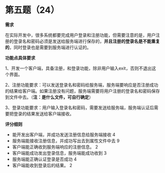 # 第五题（24）

**需求**

在实际开发中，很多系统都要完成用户登录和注册功能，但需要注意的是，用户注册的登录名和密码必须是发送给服务端进行保存的，**并且注册的登录名是不能重复的**，同时登录也是需要到服务端进行认证的。

**功能点具体要求**

1、开发一个客户端，具备注册，和登录功能，除非用户输入exit，否则不退出这个界面。

2、注册功能要求：可以发送登录名和密码给服务端，服务端要响应是否注册成功的结果给客户端。如果注册没有问题，服务端需要将用户注册的登录名和密码保存到文件中去。（**注：是什么文件，可自行确定**）

3、登录功能要求：用户输入登录名和密码，需要发送给服务端，服务端认证后需要把登录的结果发送给客户端接收。

**评分细则**

* 能开发出客户端，并成功发送注册信息给服务端接收  4
* 服务端能接收注册信息，并成功写出去到属性文件中去 9
* 客户端能正确收到服务端响应的注册信息。 2
* 客户端能成功发出登录信息，服务端能成功收到  3
* 服务端能正确认证登录是否成功  4
* 客户端能收到登录后的结果。 2